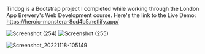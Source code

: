 Tindog is a Bootstrap project I completed while working through the London App Brewery's Web Development course.
Here's the link to the Live Demo: https://heroic-monstera-8cd4b5.netlify.app/

![Screenshot (254)](https://user-images.githubusercontent.com/45429302/202673808-079169e1-ef12-4d17-8f8f-ee7b4fe8fabe.png)
![Screenshot (255)](https://user-images.githubusercontent.com/45429302/202674554-b64aa575-e815-40a9-a1d5-793bede153a6.png)

![Screenshot_20221118-105149](https://user-images.githubusercontent.com/45429302/202674182-a4a9e147-bd3d-4c45-85dd-cc63a64618a3.png)

